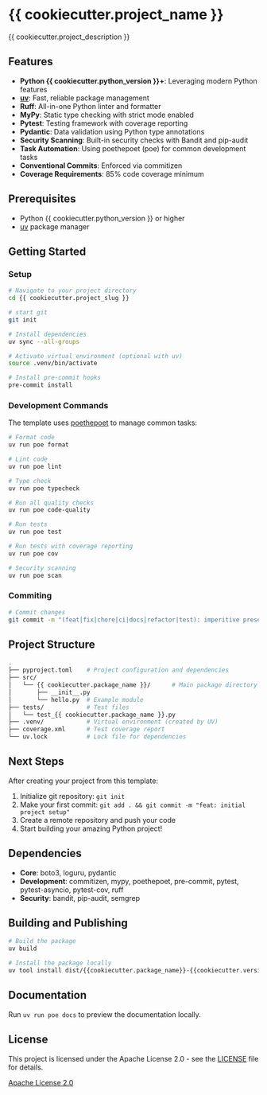 # {{ cookiecutter.project_name }}

{{ cookiecutter.project_description }}

## Features

- **Python {{ cookiecutter.python_version }}+**: Leveraging modern Python features
- **[uv](https://docs.astral.sh/uv/)**: Fast, reliable package management
- **Ruff**: All-in-one Python linter and formatter
- **MyPy**: Static type checking with strict mode enabled
- **Pytest**: Testing framework with coverage reporting
- **Pydantic**: Data validation using Python type annotations
- **Security Scanning**: Built-in security checks with Bandit and pip-audit
- **Task Automation**: Using poethepoet (poe) for common development tasks
- **Conventional Commits**: Enforced via commitizen
- **Coverage Requirements**: 85% code coverage minimum

## Prerequisites

- Python {{ cookiecutter.python_version }} or higher
- [uv](https://docs.astral.sh/uv/) package manager

## Getting Started

### Setup

```bash
# Navigate to your project directory
cd {{ cookiecutter.project_slug }}

# start git
git init

# Install dependencies
uv sync --all-groups

# Activate virtual environment (optional with uv)
source .venv/bin/activate

# Install pre-commit hooks
pre-commit install
```

### Development Commands

The template uses [poethepoet](https://github.com/nat-n/poethepoet) to manage common tasks:

```bash
# Format code
uv run poe format

# Lint code
uv run poe lint

# Type check
uv run poe typecheck

# Run all quality checks
uv run poe code-quality

# Run tests
uv run poe test

# Run tests with coverage reporting
uv run poe cov

# Security scanning
uv run poe scan
```

### Commiting

```bash
# Commit changes
git commit -m "(feat|fix|chore|ci|docs|refactor|test): imperitive present tense message, consise, all lower case, no period at the end"
```

## Project Structure

```bash
.
├── pyproject.toml    # Project configuration and dependencies
├── src/
│   └── {{ cookiecutter.package_name }}/      # Main package directory
│       ├── __init__.py
│       └── hello.py  # Example module
├── tests/            # Test files
│   └── test_{{ cookiecutter.package_name }}.py
├── .venv/            # Virtual environment (created by UV)
├── coverage.xml      # Test coverage report
└── uv.lock           # Lock file for dependencies
```

## Next Steps

After creating your project from this template:

1. Initialize git repository: `git init`
2. Make your first commit: `git add . && git commit -m "feat: initial project setup"`
3. Create a remote repository and push your code
4. Start building your amazing Python project!

## Dependencies

- **Core**: boto3, loguru, pydantic
- **Development**: commitizen, mypy, poethepoet, pre-commit, pytest, pytest-asyncio, pytest-cov, ruff
- **Security**: bandit, pip-audit, semgrep

## Building and Publishing

```bash
# Build the package
uv build

# Install the package locally
uv tool install dist/{{cookiecutter.package_name}}-{{cookiecutter.version}}-py3-none-any.whl
```

## Documentation

Run `uv run poe docs` to preview the documentation locally.

## License

This project is licensed under the Apache License 2.0 - see the [LICENSE](LICENSE) file for details.

[Apache License 2.0](https://www.apache.org/licenses/LICENSE-2.0)
